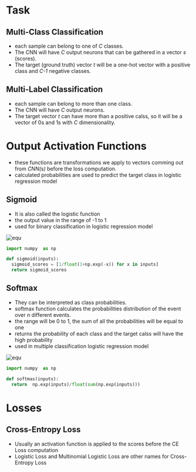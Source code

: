 

# Task
## Multi-Class Classification
- each sample can belong to one of *C* classes. 
- The CNN will have  *C* output neurons that can be gathered in a vector *s* (scores).
- The target (ground truth) vector *t* will be  a one-hot vector with a positive  class and *C-1* negative  classes.

## Multi-Label Classification
- each sample can belong  to more than  one  class.
- The CNN will have *C* output neurons. 
- The target vector *t* can have more  than  a  positive  calss, so it will be  a vector of  0s and 1s with *C* dimensionality.

# Output Activation Functions
- these  functions  are transformations we apply to vectors comming  out from *CNN(s)* before the loss computation.
- calculated probabilities are used to predict the  target class in  logistic regression model

## Sigmoid
- It is also called the logistic function
- the output value in the range of -1 to 1
- used for binary classification in logistic regression model

![equ](https://latex.codecogs.com/gif.latex?f(s_i)&space;=&space;1/(1&plus;e^{-s^i}))

```python
import numpy  as np

def sigmoid(inputs):
  sigmoid_scores = [1/float(1+np.exp(-x)) for x in inputs]
  return sigmoid_scores
```

## Softmax
- They can be  interpreted as class probabilities.
- softmax function calculates the probabilities distribution of the  event over *n* different events.
- the  range will be 0 to  1, the  sum of all the  probabilities will be  equal to one
- returns the  probability  of each class and the target calss will have the  high probability
- used in multiple classification logistic regression model

![equ](https://latex.codecogs.com/gif.latex?f(s_i)&space;=&space;\frac{e^{s^i}}{\sum_j^C{e^{s_j}}})

```python
import numpy  as np

def softmas(inputs):
  return  np.exp(inputs)/float(sum(np.exp(inputs)))
```

# Losses
## Cross-Entropy Loss
- Usually an activation function is applied to the scores before the CE Loss computation
- Logistic Loss and Multinomial Logistic Loss are other names for Cross-Entropy Loss
